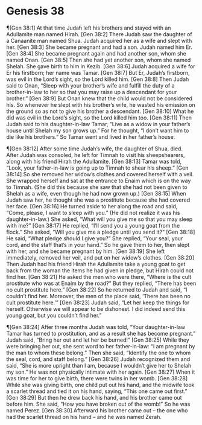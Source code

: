 # Genesis 38

¶[Gen 38:1] At that time Judah left his brothers and stayed with an Adullamite man named Hirah.
[Gen 38:2] There Judah saw the daughter of a Canaanite man named Shua. Judah acquired her as a wife and slept with her.
[Gen 38:3] She became pregnant and had a son. Judah named him Er.
[Gen 38:4] She became pregnant again and had another son, whom she named Onan.
[Gen 38:5] Then she had yet another son, whom she named Shelah. She gave birth to him in Kezib.
[Gen 38:6] Judah acquired a wife for Er his firstborn; her name was Tamar.
[Gen 38:7] But Er, Judah’s firstborn, was evil in the Lord’s sight, so the Lord killed him.
[Gen 38:8] Then Judah said to Onan, “Sleep with your brother’s wife and fulfill the duty of a brother-in-law to her so that you may raise up a descendant for your brother.”
[Gen 38:9] But Onan knew that the child would not be considered his. So whenever he slept with his brother’s wife, he wasted his emission on the ground so as not to give his brother a descendant.
[Gen 38:10] What he did was evil in the Lord’s sight, so the Lord killed him too.
[Gen 38:11] Then Judah said to his daughter-in-law Tamar, “Live as a widow in your father’s house until Shelah my son grows up.” For he thought, “I don’t want him to die like his brothers.” So Tamar went and lived in her father’s house.

¶[Gen 38:12] After some time Judah’s wife, the daughter of Shua, died. After Judah was consoled, he left for Timnah to visit his sheepshearers, along with his friend Hirah the Adullamite.
[Gen 38:13] Tamar was told, “Look, your father-in-law is going up to Timnah to shear his sheep.”
[Gen 38:14] So she removed her widow’s clothes and covered herself with a veil. She wrapped herself and sat at the entrance to Enaim which is on the way to Timnah. (She did this because she saw that she had not been given to Shelah as a wife, even though he had now grown up.)
[Gen 38:15] When Judah saw her, he thought she was a prostitute because she had covered her face.
[Gen 38:16] He turned aside to her along the road and said, “Come, please, I want to sleep with you.” (He did not realize it was his daughter-in-law.) She asked, “What will you give me so that you may sleep with me?”
[Gen 38:17] He replied, “I’ll send you a young goat from the flock.” She asked, “Will you give me a pledge until you send it?”
[Gen 38:18] He said, “What pledge should I give you?” She replied, “Your seal, your cord, and the staff that’s in your hand.” So he gave them to her, then slept with her, and she became pregnant by him.
[Gen 38:19] She left immediately, removed her veil, and put on her widow’s clothes.
[Gen 38:20] Then Judah had his friend Hirah the Adullamite take a young goat to get back from the woman the items he had given in pledge, but Hirah could not find her.
[Gen 38:21] He asked the men who were there, “Where is the cult prostitute who was at Enaim by the road?” But they replied, “There has been no cult prostitute here.”
[Gen 38:22] So he returned to Judah and said, “I couldn’t find her. Moreover, the men of the place said, ‘There has been no cult prostitute here.’”
[Gen 38:23] Judah said, “Let her keep the things for herself. Otherwise we will appear to be dishonest. I did indeed send this young goat, but you couldn’t find her.”

¶[Gen 38:24] After three months Judah was told, “Your daughter-in-law Tamar has turned to prostitution, and as a result she has become pregnant.” Judah said, “Bring her out and let her be burned!”
[Gen 38:25] While they were bringing her out, she sent word to her father-in-law: “I am pregnant by the man to whom these belong.” Then she said, “Identify the one to whom the seal, cord, and staff belong.”
[Gen 38:26] Judah recognized them and said, “She is more upright than I am, because I wouldn’t give her to Shelah my son.” He was not physically intimate with her again.
[Gen 38:27] When it was time for her to give birth, there were twins in her womb.
[Gen 38:28] While she was giving birth, one child put out his hand, and the midwife took a scarlet thread and tied it on his hand, saying, “This one came out first.”
[Gen 38:29] But then he drew back his hand, and his brother came out before him. She said, “How you have broken out of the womb!” So he was named Perez.
[Gen 38:30] Afterward his brother came out – the one who had the scarlet thread on his hand – and he was named Zerah.
